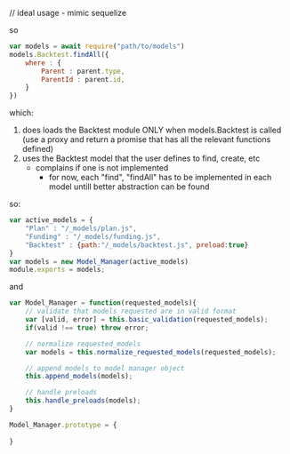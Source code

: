 // ideal usage - mimic sequelize


so
```js
var models = await require("path/to/models")
models.Backtest.findAll({
    where : {
        Parent : parent.type,
        ParentId : parent.id,
    }
})
```


which:
1. does loads the Backtest module ONLY when models.Backtest is called (use a proxy and return a promise that has all the relevant functions defined)
2. uses the Backtest model that the user defines to find, create, etc
    - complains if one is not implemented
        - for now, each "find", "findAll" has to be implemented in each model untill better abstraction can be found

so:
```js
var active_models = {
    "Plan" : "/_models/plan.js",
    "Funding" : "/_models/funding.js",
    "Backtest" : {path:"/_models/backtest.js", preload:true}
}
var models = new Model_Manager(active_models)
module.exports = models;
```

and

```js
var Model_Manager = function(requested_models){
    // validate that models requested are in valid format
    var [valid, error] = this.basic_validation(requested_models);
    if(valid !== true) throw error;

    // normalize requested_models
    var models = this.normalize_requested_models(requested_models);

    // append models to model manager object
    this.append_models(models);

    // handle preloads
    this.handle_preloads(models);
}

Model_Manager.prototype = {
    
}
```
